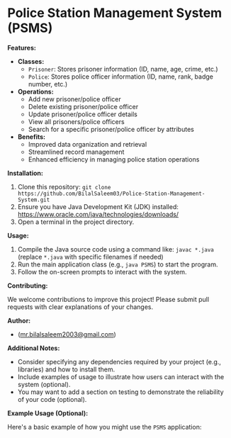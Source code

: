 # Police Station Management System (PSMS)

**Features:**

* **Classes:**
    * `Prisoner`: Stores prisoner information (ID, name, age, crime, etc.)
    * `Police`: Stores police officer information (ID, name, rank, badge number, etc.)
* **Operations:**
    * Add new prisoner/police officer
    * Delete existing prisoner/police officer
    * Update prisoner/police officer details
    * View all prisoners/police officers
    * Search for a specific prisoner/police officer by attributes
* **Benefits:**
    * Improved data organization and retrieval
    * Streamlined record management
    * Enhanced efficiency in managing police station operations

**Installation:**

1. Clone this repository: `git clone https://github.com/BilalSaleem03/Police-Station-Management-System.git`
2. Ensure you have Java Development Kit (JDK) installed: https://www.oracle.com/java/technologies/downloads/
3. Open a terminal in the project directory.

**Usage:**

1. Compile the Java source code using a command like: `javac *.java` (replace `*.java` with specific filenames if needed)
2. Run the main application class (e.g., `java PSMS`) to start the program.
3. Follow the on-screen prompts to interact with the system.

**Contributing:**

We welcome contributions to improve this project! Please submit pull requests with clear explanations of your changes.

**Author:**

- <Bilal Saleem> (<mr.bilalsaleem2003@gmail.com>)

**Additional Notes:**

* Consider specifying any dependencies required by your project (e.g., libraries) and how to install them.
* Include examples of usage to illustrate how users can interact with the system (optional).
* You may want to add a section on testing to demonstrate the reliability of your code (optional).

**Example Usage (Optional):**

Here's a basic example of how you might use the `PSMS` application:
